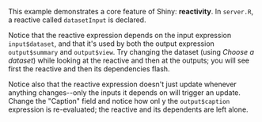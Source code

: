 This example demonstrates a core feature of Shiny: **reactivity**. In `server.R`, a reactive called `datasetInput` is declared.

Notice that the reactive expression depends on the input expression `input$dataset`, and that it's used by both the output expression `output$summary` and `output$view`. Try changing the
dataset (using *Choose a dataset*) while looking at the reactive and then at the outputs; you will see first the reactive and then its dependencies flash.

Notice also that the reactive expression doesn't just update whenever anything changes--only the inputs it depends on will trigger an update. Change the "Caption" field and notice how onl
y the `output$caption` expression is re-evaluated; the reactive and its dependents are left alone.
